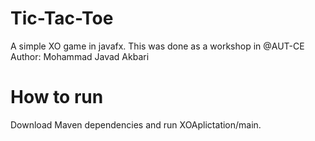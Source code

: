 # Tic-Tac-Toe
A simple XO game in javafx. This was done as a workshop in @AUT-CE
<br>Author: Mohammad Javad Akbari

# How to run
Download Maven dependencies and run XOAplictation/main.
